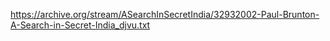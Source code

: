 https://archive.org/stream/ASearchInSecretIndia/32932002-Paul-Brunton-A-Search-in-Secret-India_djvu.txt
